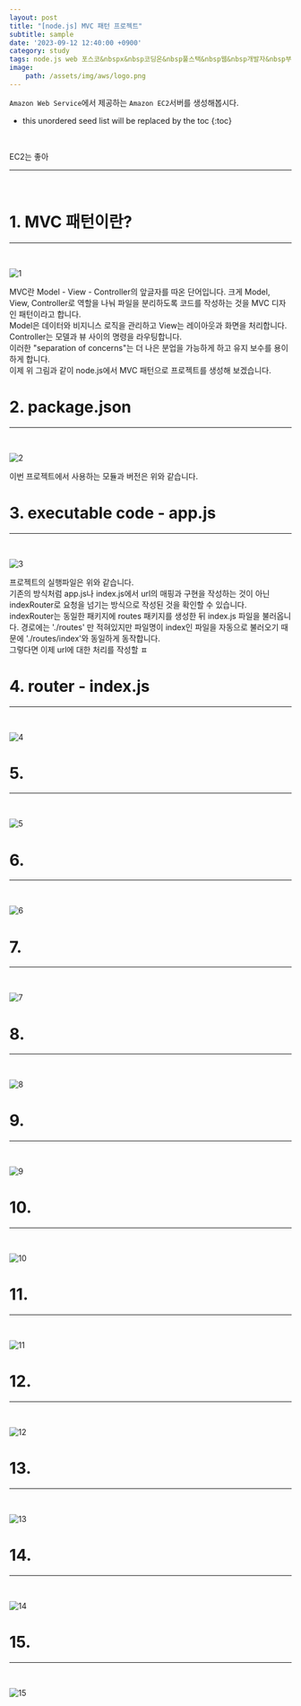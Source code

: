 ```yaml
---
layout: post
title: "[node.js] MVC 패턴 프로젝트"
subtitle: sample
date: '2023-09-12 12:40:00 +0900'
category: study
tags: node.js web 포스코&nbspx&nbsp코딩온&nbsp풀스택&nbsp웹&nbsp개발자&nbsp부트캠프&nbsp8기
image:
    path: /assets/img/aws/logo.png
---
```


`Amazon Web Service`에서 제공하는 `Amazon EC2`서버를 생성해봅시다.

<!--more-->

* this unordered seed list will be replaced by the toc
{:toc}
<br>

EC2는 좋아

---
<br>

# 1. MVC 패턴이란?
---
<br>

![1](/assets/img/aws/2023-09-12-[AWS]_Amazon_EC2_생성하기/1.png)
<br>

MVC란 Model - View - Controller의 앞글자를 따온 단어입니다. 크게 Model, View, Controller로 역할을 나눠 파일을 분리하도록 코드를 작성하는 것을 MVC 디자인 패턴이라고 합니다.<br>
Model은 데이터와 비지니스 로직을 관리하고 View는 레이아웃과 화면을 처리합니다. Controller는 모델과 뷰 사이의 명령을 라우팅합니다.<br>
이러한 "separation of concerns"는 더 나은 분업을 가능하게 하고 유지 보수를 용이하게 합니다.<br>
이제 위 그림과 같이 node.js에서 MVC 패턴으로 프로젝트를 생성해 보겠습니다.<br>


# 2. package.json
---
<br>

![2](/assets/img/aws/2023-09-12-[AWS]_Amazon_EC2_생성하기/2.png)
<br>

이번 프로젝트에서 사용하는 모듈과 버전은 위와 같습니다.<br>

# 3. executable code - app.js
---
<br>

![3](/assets/img/aws/2023-09-12-[AWS]_Amazon_EC2_생성하기/3.png)
<br>

프로젝트의 실행파일은 위와 같습니다.<br>
기존의 방식처럼 app.js나 index.js에서 url의 매핑과 구현을 작성하는 것이 아닌 indexRouter로 요청을 넘기는 방식으로 작성된 것을 확인할 수 있습니다.<br>
indexRouter는 동일한 패키지에 routes 패키지를 생성한 뒤 index.js 파일을 불러옵니다. 경로에는 './routes' 만 적혀있지만 파일명이 index인 파일을 자동으로 불러오기 때문에 './routes/index'와 동일하게 동작합니다.<br>
그렇다면 이제 url에 대한 처리를 작성할 ㅍ


# 4. router - index.js
---
<br>

![4](/assets/img/aws/2023-09-12-[AWS]_Amazon_EC2_생성하기/4.png)
<br>




# 5. 
---
<br>

![5](/assets/img/aws/2023-09-12-[AWS]_Amazon_EC2_생성하기/5.png)
<br>



# 6. 
---
<br>

![6](/assets/img/aws/2023-09-12-[AWS]_Amazon_EC2_생성하기/6.png)
<br>



# 7. 
---
<br>

![7](/assets/img/aws/2023-09-12-[AWS]_Amazon_EC2_생성하기/7.png)
<br>



# 8. 
---
<br>

![8](/assets/img/aws/2023-09-12-[AWS]_Amazon_EC2_생성하기/8.png)
<br>




# 9. 
---
<br>

![9](/assets/img/aws/2023-09-12-[AWS]_Amazon_EC2_생성하기/9.png)
<br>



# 10. 
---
<br>

![10](/assets/img/aws/2023-09-12-[AWS]_Amazon_EC2_생성하기/10.png)
<br>



# 11. 
---
<br>

![11](/assets/img/aws/2023-09-12-[AWS]_Amazon_EC2_생성하기/11.png)
<br>



# 12. 
---
<br>

![12](/assets/img/aws/2023-09-12-[AWS]_Amazon_EC2_생성하기/12.png)
<br>



# 13. 
---
<br>

![13](/assets/img/aws/2023-09-12-[AWS]_Amazon_EC2_생성하기/13.png)
<br>



# 14. 
---
<br>

![14](/assets/img/aws/2023-09-12-[AWS]_Amazon_EC2_생성하기/14.png)
<br>



# 15. 
---
<br>

![15](/assets/img/aws/2023-09-12-[AWS]_Amazon_EC2_생성하기/15.png)
<br>


